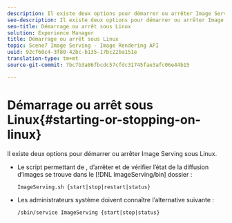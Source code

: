 ```yaml
---
description: Il existe deux options pour démarrer ou arrêter Image Serving sous Linux.
seo-description: Il existe deux options pour démarrer ou arrêter Image Serving sous Linux.
seo-title: Démarrage ou arrêt sous Linux
solution: Experience Manager
title: Démarrage ou arrêt sous Linux
topic: Scene7 Image Serving - Image Rendering API
uuid: 92cf60c4-3f80-42bc-b135-17bc22ba151e
translation-type: tm+mt
source-git-commit: 7bc7b3a86fbcdc57cfdc31745fae3afc06e44b15

---
```



# Démarrage ou arrêt sous Linux{#starting-or-stopping-on-linux}

Il existe deux options pour démarrer ou arrêter Image Serving sous Linux.

* Le script permettant de , d’arrêter et de vérifier l’état de la diffusion d’images se trouve dans le [!DNL ImageServing/bin] dossier :

   `ImageServing.sh {start|stop|restart|status}`
* Les administrateurs système doivent connaître l’alternative suivante :

   `/sbin/service ImageServing {start|stop|status}`
